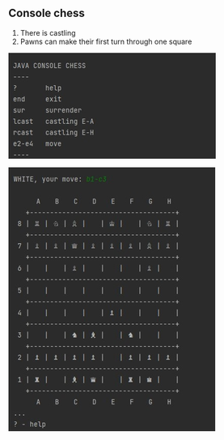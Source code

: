 Console chess
----

1. There is castling
2. Pawns can make their first turn through one square

![alt text](Screenshot_1.jpg)

![alt text](Screenshot_2.jpg)
